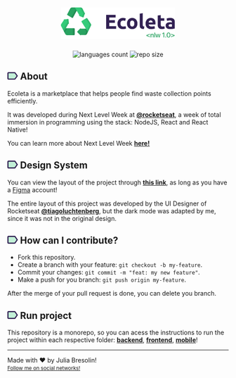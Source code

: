 <h1 align="center">
    <img alt="ecoleta-header" title="ecoleta" src=".docs/logo.png" width="260px" />
</h1>

<p align="center">
 <img alt="languages count" src="https://img.shields.io/github/languages/count/jbresolinn/nlw-ecoleta?color=34CB79"/>
  <img alt="repo size" src="https://img.shields.io/github/repo-size/jbresolinn/nlw-ecoleta?color=34CB79">
</p>

## <img src=".docs/label.svg" width="24px"> About

Ecoleta is a marketplace that helps people find waste collection points efficiently. 

It was developed during Next Level Week at <b><a href="https://github.com/Rocketseat">@rocketseat</a></b>, a week of total immersion in programming using the stack: NodeJS, React and React Native!

You can learn more about Next Level Week <b><a href="https://nextlevelweek.com/">here!</a></b>

## <img src=".docs/label.svg" width="24px"> Design System

You can view the layout of the project through <b><a href="https://www.figma.com/file/mYXr7gWbTx9Tojo6G46Qfy/Ecoleta-Booster?node-id=0%3A1">this link</a></b>, as long as you have a <a href="https://figma.com">Figma</a> account!

The entire layout of this project was developed by the UI Designer of Rocketseat <b><a href="https://instagram.com/tiagoluchtenberg">@tiagoluchtenberg</a></b>, but the dark mode was adapted by me, since it was not in the original design.


## <img src=".docs/label.svg" width="24px"> How can I contribute?

- Fork this repository.
- Create a branch with your feature: `git checkout -b my-feature`.
- Commit your changes: `git commit -m "feat: my new feature"`.
- Make a push for you branch: `git push origin my-feature`.

After the merge of your pull request is done, you can delete you branch.


## <img src=".docs/label.svg" width="24px"> Run project

This repository is a monorepo, so you can acess the instructions to run the project within each respective folder: <b><a href="https://github.com/jbresolinn/nlw-ecoleta/tree/master/backend">backend</a></b>, <b><a href="https://github.com/jbresolinn/nlw-ecoleta/tree/master/frontend">frontend</a></b>, <b><a href="https://github.com/jbresolinn/nlw-ecoleta/tree/master/mobile">mobile</a></b>!

---

Made with ❤ by Julia Bresolin! <br>
<small>[Follow me on social networks!](https://linktr.ee/juliabresolin)</small>